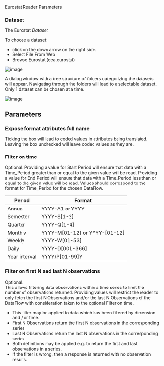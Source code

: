 Eurostat Reader Parameters

### Dataset
The Eurostat *Dataset*

To choose a dataset: 
- click on the down arrow on the right side.
- Select File From Web
- Browse Eurostat (eea.eurostat)

![image](files://Images/SelectFileFromWeb.png)


A dialog window with a tree structure of folders categorizing the datasets will appear. Navigating through the folders will lead to a selectable dataset. 
Only 1 dataset can be chosen at a time.

![image](files://Images/DataBrowser.png)

## Parameters

### Expose format attributes full name
Ticking the box will lead to coded values in attributes being translated.
Leaving the box unchecked will leave coded values as they are.


### Filter on time

Optional. 
Providing a value for Start Period will ensure that data with a Time_Period greater than or equal to the given value will be read.
Providing a value for End Period will ensure that data with a Time_Period less than or equal to the given value will be read.
Values should correspond to the format for Time_Period for the chosen DataFlow. <refer to suitable documentation>

|  Period       | Format                         |
| ------------- | ------------------------------ |
| Annual        | YYYY-A1 or YYYY                |
| Semester      | YYYY-S[1-2]                    |
| Quarter       | YYYY-Q[1-4]                    | 
| Monthly       | YYYY-M[01-12] or YYYY-[01-12]  | 
| Weekly        | YYYY-W[01-53]                  | 
| Daily         | YYYY-D[001-366]                | 
| Year interval | YYYY/P[01-99]Y                 | 

### Filter on first N and last N observations
Optional.  
This allows filtering data observations within a time series to limit the number of observations returned.
Providing values will restrict the reader to only fetch the first N Observations and/or the last N Observations of the DataFlow with consideration taken to the optional Filter on time.
-  This filter may be applied to data which has been filtered by dimension and / or time.
- First N Observations return the first N observations in the corresponding series
- Last N Observations return the last N observations in the corresponding series
- Both definitions may be applied e.g. to return the first and last observations in a series.
- If the filter is wrong, then a response is returned with no observation results.
